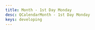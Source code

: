 ```yaml
---
title: Month - 1st Day Monday
desc: QCalendarMonth - 1st Day Monday
keys: developing
---
```


<example-viewer
  title="1st Day Monday"
  file="MonthFirstDayMonday"
  codepen-title="QCalendarMonth"
/>
